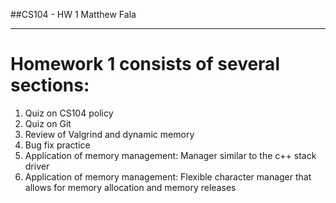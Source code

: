 ##CS104 - HW 1
Matthew Fala
_________

# Homework 1 consists of several sections:

1) Quiz on CS104 policy
2) Quiz on Git
3) Review of Valgrind and dynamic memory
4) Bug fix practice
4) Application of memory management: Manager similar to the c++ stack driver
5) Application of memory management: Flexible character manager that allows for memory allocation and memory releases

